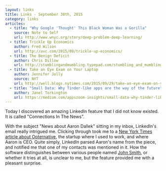 ```yaml
---
layout: links
title: Links - September 30th, 2015
category: links
articles:
  - title: "Why Google 'Thought' This Black Woman Was a Gorilla"
    source: Note to Self
    url: http://www.wnyc.org/story/deep-problem-deep-learning/
  - title: Trickle Up Economics
    author: Fred Wilson
    url: http://avc.com/2015/09/trickle-up-economics/
  - title: The Benign Deficit
    author: Chris Dillow
    url: http://stumblingandmumbling.typepad.com/stumbling_and_mumbling/2015/09/the-benign-deficit.html
  - title: Take an Eye Exam on Your Laptop
    author: Jennifer Jolly
    source: NYT
    url: http://well.blogs.nytimes.com/2015/09/29/take-an-eye-exam-on-your-laptop/
  - title: "Small Data: Why Tinder-like apps are the way of the future"
    author: Janel Torkington
    url: https://medium.com/appszoom-insights/small-data-why-tinder-like-apps-are-the-way-of-the-future-1a4d5703b4b
---
```


Today I discovered an amazing LinkedIn feature that I did not know existed. It is called "Connections In The News". 

With the subject "News about Aaron Dallek" sitting in my inbox, LinkedIn's email really intrigued me. Clicking through took me to a [New York Times article about Opternative](http://well.blogs.nytimes.com/2015/09/29/take-an-eye-exam-on-your-laptop/), the startup where I used to work, and where Aaron is CEO.  Quite simply, LinkedIn parsed Aaron's name from the piece, and notified me that one of my contacts was mentioned in it. How the software distinguishes between various people named [John Smith](https://en.wikipedia.org/wiki/John_Smith), or whether it tries at all, is unclear to me, but the feature provided me with a pleasant surprise.
